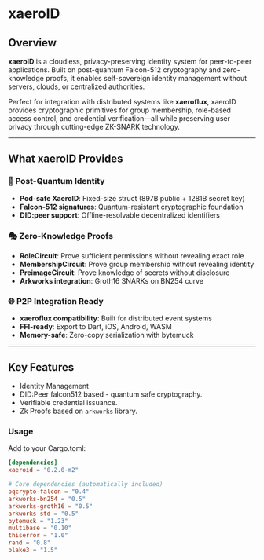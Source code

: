 # xaeroID

## Overview

**xaeroID** is a cloudless, privacy-preserving identity system for peer-to-peer applications. Built on post-quantum Falcon-512 cryptography and zero-knowledge proofs, it enables self-sovereign identity management without servers, clouds, or centralized authorities.

Perfect for integration with distributed systems like **xaeroflux**, xaeroID provides cryptographic primitives for group membership, role-based access control, and credential verification—all while preserving user privacy through cutting-edge ZK-SNARK technology.

---

## What xaeroID Provides

### 🔐 **Post-Quantum Identity**
- **Pod-safe XaeroID**: Fixed-size struct (897B public + 1281B secret key)
- **Falcon-512 signatures**: Quantum-resistant cryptographic foundation
- **DID:peer support**: Offline-resolvable decentralized identifiers

### 🎭 **Zero-Knowledge Proofs**
- **RoleCircuit**: Prove sufficient permissions without revealing exact role
- **MembershipCircuit**: Prove group membership without revealing identity
- **PreimageCircuit**: Prove knowledge of secrets without disclosure
- **Arkworks integration**: Groth16 SNARKs on BN254 curve

### 🌐 **P2P Integration Ready**
- **xaeroflux compatibility**: Built for distributed event systems
- **FFI-ready**: Export to Dart, iOS, Android, WASM
- **Memory-safe**: Zero-copy serialization with bytemuck

---

## Key Features

- Identity Management
- DID:Peer falcon512 based - quantum safe cryptography.
- Verifiable credential issuance.
- Zk Proofs based on `arkworks` library.

### Usage
Add to your Cargo.toml:
```toml
[dependencies]
xaeroid = "0.2.0-m2"

# Core dependencies (automatically included)
pqcrypto-falcon = "0.4"
arkworks-bn254 = "0.5" 
arkworks-groth16 = "0.5"
arkworks-std = "0.5"
bytemuck = "1.23"
multibase = "0.10"
thiserror = "1.0"
rand = "0.8"
blake3 = "1.5"
```
